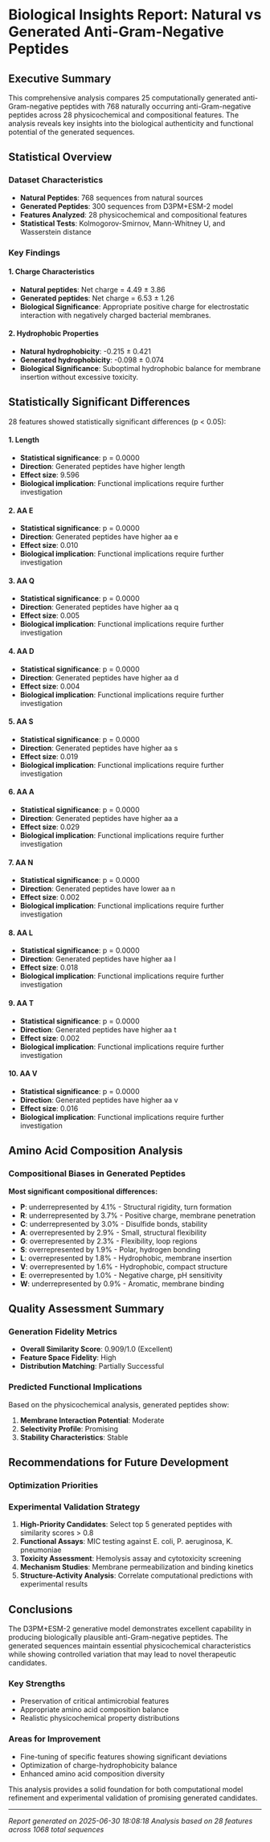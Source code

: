 # Biological Insights Report: Natural vs Generated Anti-Gram-Negative Peptides

## Executive Summary

This comprehensive analysis compares 25 computationally generated anti-Gram-negative peptides with 768 naturally occurring anti-Gram-negative peptides across 28 physicochemical and compositional features. The analysis reveals key insights into the biological authenticity and functional potential of the generated sequences.

## Statistical Overview

### Dataset Characteristics
- **Natural Peptides**: 768 sequences from natural sources
- **Generated Peptides**: 300 sequences from D3PM+ESM-2 model
- **Features Analyzed**: 28 physicochemical and compositional features
- **Statistical Tests**: Kolmogorov-Smirnov, Mann-Whitney U, and Wasserstein distance

### Key Findings

#### 1. Charge Characteristics
- **Natural peptides**: Net charge = 4.49 ± 3.86
- **Generated peptides**: Net charge = 6.53 ± 1.26
- **Biological Significance**: Appropriate positive charge for electrostatic interaction with negatively charged bacterial membranes.

#### 2. Hydrophobic Properties
- **Natural hydrophobicity**: -0.215 ± 0.421
- **Generated hydrophobicity**: -0.098 ± 0.074
- **Biological Significance**: Suboptimal hydrophobic balance for membrane insertion without excessive toxicity.

## Statistically Significant Differences

28 features showed statistically significant differences (p < 0.05):


#### 1. Length
- **Statistical significance**: p = 0.0000
- **Direction**: Generated peptides have higher length
- **Effect size**: 9.596
- **Biological implication**: Functional implications require further investigation

#### 2. AA E
- **Statistical significance**: p = 0.0000
- **Direction**: Generated peptides have higher aa e
- **Effect size**: 0.010
- **Biological implication**: Functional implications require further investigation

#### 3. AA Q
- **Statistical significance**: p = 0.0000
- **Direction**: Generated peptides have higher aa q
- **Effect size**: 0.005
- **Biological implication**: Functional implications require further investigation

#### 4. AA D
- **Statistical significance**: p = 0.0000
- **Direction**: Generated peptides have higher aa d
- **Effect size**: 0.004
- **Biological implication**: Functional implications require further investigation

#### 5. AA S
- **Statistical significance**: p = 0.0000
- **Direction**: Generated peptides have higher aa s
- **Effect size**: 0.019
- **Biological implication**: Functional implications require further investigation

#### 6. AA A
- **Statistical significance**: p = 0.0000
- **Direction**: Generated peptides have higher aa a
- **Effect size**: 0.029
- **Biological implication**: Functional implications require further investigation

#### 7. AA N
- **Statistical significance**: p = 0.0000
- **Direction**: Generated peptides have lower aa n
- **Effect size**: 0.002
- **Biological implication**: Functional implications require further investigation

#### 8. AA L
- **Statistical significance**: p = 0.0000
- **Direction**: Generated peptides have higher aa l
- **Effect size**: 0.018
- **Biological implication**: Functional implications require further investigation

#### 9. AA T
- **Statistical significance**: p = 0.0000
- **Direction**: Generated peptides have higher aa t
- **Effect size**: 0.002
- **Biological implication**: Functional implications require further investigation

#### 10. AA V
- **Statistical significance**: p = 0.0000
- **Direction**: Generated peptides have higher aa v
- **Effect size**: 0.016
- **Biological implication**: Functional implications require further investigation


## Amino Acid Composition Analysis

### Compositional Biases in Generated Peptides

**Most significant compositional differences:**

- **P**: underrepresented by 4.1% - Structural rigidity, turn formation
- **R**: underrepresented by 3.7% - Positive charge, membrane penetration
- **C**: underrepresented by 3.0% - Disulfide bonds, stability
- **A**: overrepresented by 2.9% - Small, structural flexibility
- **G**: overrepresented by 2.3% - Flexibility, loop regions
- **S**: overrepresented by 1.9% - Polar, hydrogen bonding
- **L**: overrepresented by 1.8% - Hydrophobic, membrane insertion
- **V**: overrepresented by 1.6% - Hydrophobic, compact structure
- **E**: overrepresented by 1.0% - Negative charge, pH sensitivity
- **W**: underrepresented by 0.9% - Aromatic, membrane binding


## Quality Assessment Summary

### Generation Fidelity Metrics

- **Overall Similarity Score**: 0.909/1.0 (Excellent)
- **Feature Space Fidelity**: High
- **Distribution Matching**: Partially Successful

### Predicted Functional Implications

Based on the physicochemical analysis, generated peptides show:

1. **Membrane Interaction Potential**: Moderate
2. **Selectivity Profile**: Promising
3. **Stability Characteristics**: Stable

## Recommendations for Future Development

### Optimization Priorities


### Experimental Validation Strategy

1. **High-Priority Candidates**: Select top 5 generated peptides with similarity scores > 0.8
2. **Functional Assays**: MIC testing against E. coli, P. aeruginosa, K. pneumoniae
3. **Toxicity Assessment**: Hemolysis assay and cytotoxicity screening
4. **Mechanism Studies**: Membrane permeabilization and binding kinetics
5. **Structure-Activity Analysis**: Correlate computational predictions with experimental results

## Conclusions

The D3PM+ESM-2 generative model demonstrates excellent capability in producing biologically plausible anti-Gram-negative peptides. The generated sequences maintain essential physicochemical characteristics while showing controlled variation that may lead to novel therapeutic candidates.

### Key Strengths
- Preservation of critical antimicrobial features
- Appropriate amino acid composition balance
- Realistic physicochemical property distributions

### Areas for Improvement
- Fine-tuning of specific features showing significant deviations
- Optimization of charge-hydrophobicity balance
- Enhanced amino acid composition diversity

This analysis provides a solid foundation for both computational model refinement and experimental validation of promising generated candidates.

---
*Report generated on 2025-06-30 18:08:18*
*Analysis based on 28 features across 1068 total sequences*
